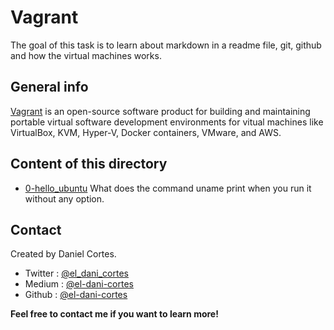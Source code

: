 # Vagrant

The goal of this task is to learn about markdown in a readme file, git, github and how the virtual machines works.

## General info

[Vagrant](https://www.vagrantup.com/) is an open-source software product for building and maintaining portable virtual software development environments for vitual machines like VirtualBox, KVM, Hyper-V, Docker containers, VMware, and AWS.

## Content of this directory

 - [0-hello_ubuntu](https://github.com/el-dani-cortes/holbertonschool-zero_day/blob/master/0x00-vagrant/0-hello_ubuntu) What does the command uname print when you run it without any option.

## Contact

Created by Daniel Cortes.

 - Twitter : [@el_dani_cortes](https://twitter.com/El_Dani_Cortes)
 - Medium : [@el-dani-cortes](https://el-dani-cortes.medium.com/)
 - Github : [@el-dani-cortes](https://github.com/el-dani-cortes)

**Feel free to contact me if you want to learn more!**